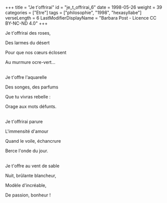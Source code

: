 +++
title = "Je t'offrirai"
id = "je_t_offrirai_6"
date = 1998-05-26
weight = 39
categories = ["Etre"]
tags = ["philosophie", "1998", "hexasyllabe"]
verseLength = 6
LastModifierDisplayName = "Barbara Post - Licence CC BY-NC-ND 4.0"
+++

Je t'offrirai des roses,

Des larmes du désert

Pour que nos cœurs éclosent

Au murmure ocre-vert...

 \
Je t'offre l'aquarelle

Des songes, des parfums

Que tu vivras rebelle :

Orage aux mots défunts.

 \
Je t'offrirai parure

L'immensité d'amour

Quand le voile, échancrure

Berce l'onde du jour.

 \
Je t'offre au vent de sable

Nuit, brûlante blancheur,

Modèle d'incréable,

De passion, bonheur !

